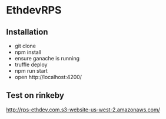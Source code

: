 # EthdevRPS

## Installation
- git clone
- npm install
- ensure ganache is running
- truffle deploy
- npm run start
- open http://localhost:4200/

## Test on rinkeby
http://rps-ethdev.com.s3-website-us-west-2.amazonaws.com/
